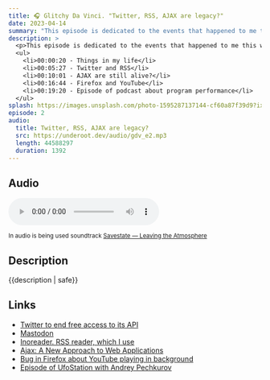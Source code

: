 ```yaml
---
title: 🎧 Glitchy Da Vinci. "Twitter, RSS, AJAX are legacy?"
date: 2023-04-14
summary: "This episode is dedicated to the events that happened to me this week: a couple of broken instruments, but at the same time a couple of good things also happened to me"
description: >
  <p>This episode is dedicated to the events that happened to me this week: my favorite RSS reader stops to read from Twitter, and Firefox stops to play YouTube in the background, but I found the interesting technical episode of another podcast and shared my thoughts about AJAX in modern Web development</p>
  <ul>
    <li>00:00:20 - Things in my life</li>
    <li>00:05:27 - Twitter and RSS</li>
    <li>00:10:01 - AJAX are still alive?</li>
    <li>00:16:44 - Firefox and YouTube</li>
    <li>00:19:20 - Episode of podcast about program performance</li>
  </ul>
splash: https://images.unsplash.com/photo-1595287137144-cf60a87f39d9?ixlib=rb-4.0.3&q=85&fm=jpg&crop=entropy&cs=srgb&dl=chris-j-davis-7ezFz2Hxd40-unsplash.jpg&w=2400
episode: 2
audio:
  title: Twitter, RSS, AJAX are legacy?
  src: https://underoot.dev/audio/gdv_e2.mp3
  length: 44588297
  duration: 1392
---
```


## Audio
<audio src='{{ "https://dts.podtrac.com/redirect.mp3/" + audio.src }}' controls></audio>

<small>In audio is being used soundtrack <a href="https://soundcloud.com/savestate/leaving-the-atmosphere" target="_blank">Savestate — Leaving the Atmosphere</a></small>

## Description

{{description | safe}}

## Links
<ul>
	<li><a href="https://techcrunch.com/2023/02/01/twitter-to-end-free-access-to-its-api/" target="_blank">Twitter to end free access to its API</a>
  <li><a href="https://joinmastodon.org/" target="_blank">Mastodon</a></li>
  <li><a href="https://inoreader.com/" target="_blank">Inoreader. RSS reader, which I use</a></li>
  <li><a href="https://web.archive.org/web/20150910072359/http://adaptivepath.org/ideas/ajax-new-approach-web-applications/" target="_blank">Ajax: A New Approach to Web Applications</a></li>
  <li><a href="https://bugzilla.mozilla.org/show_bug.cgi?id=1827583" target="_blank">Bug in Firefox about YouTube playing in background</a></li>
	<li><a href="https://podcast.ru/e/8IAP5EzHAgy" target="_blank">Episode of UfoStation with Andrey Pechkurov</a></li>
</ul>
